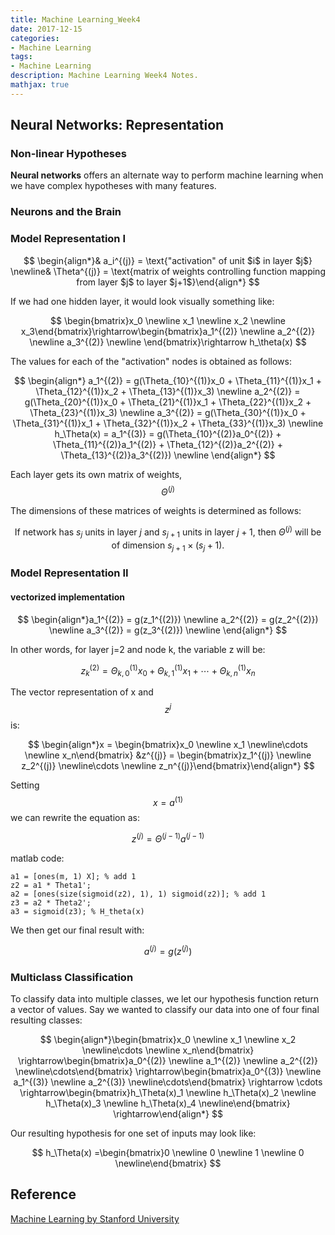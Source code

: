 ```yaml
---
title: Machine Learning_Week4
date: 2017-12-15
categories:
- Machine Learning
tags: 
- Machine Learning
description: Machine Learning Week4 Notes. 
mathjax: true
---
```

## Neural Networks: Representation
### Non-linear Hypotheses
**Neural networks** offers an alternate way to perform machine learning when we have complex hypotheses with many features.
### Neurons and the Brain

### Model Representation I  

$$ \begin{align*}& a_i^{(j)} = \text{"activation" of unit $i$ in layer $j$} \newline& \Theta^{(j)} = \text{matrix of weights controlling function mapping from layer $j$ to layer $j+1$}\end{align*} $$  

If we had one hidden layer, it would look visually something like: 

$$ \begin{bmatrix}x_0 \newline x_1 \newline x_2 \newline x_3\end{bmatrix}\rightarrow\begin{bmatrix}a_1^{(2)} \newline a_2^{(2)} \newline a_3^{(2)} \newline \end{bmatrix}\rightarrow h_\theta(x) $$  

The values for each of the "activation" nodes is obtained as follows:  

$$ \begin{align*}
a_1^{(2)} = g(\Theta_{10}^{(1)}x_0 + \Theta_{11}^{(1)}x_1 + \Theta_{12}^{(1)}x_2 + \Theta_{13}^{(1)}x_3) \newline
a_2^{(2)} = g(\Theta_{20}^{(1)}x_0 + \Theta_{21}^{(1)}x_1 + \Theta_{22}^{(1)}x_2 + \Theta_{23}^{(1)}x_3) \newline
a_3^{(2)} = g(\Theta_{30}^{(1)}x_0 + \Theta_{31}^{(1)}x_1 + \Theta_{32}^{(1)}x_2 + \Theta_{33}^{(1)}x_3) \newline
h_\Theta(x) = a_1^{(3)} = g(\Theta_{10}^{(2)}a_0^{(2)} + \Theta_{11}^{(2)}a_1^{(2)} + \Theta_{12}^{(2)}a_2^{(2)} + \Theta_{13}^{(2)}a_3^{(2)}) \newline
\end{align*} $$  

Each layer gets its own matrix of weights, $$\Theta^{(j)}$$  

The dimensions of these matrices of weights is determined as follows:

$$ \text{If network has $s_j$ units in layer $j$ and $s_{j+1}$ units in layer $j+1$, then $\Theta^{(j)}$ will be of dimension $s_{j+1} \times (s_j + 1)$.} $$  

### Model Representation II  
####  vectorized implementation  

$$ \begin{align*}a_1^{(2)} = g(z_1^{(2)}) \newline a_2^{(2)} = g(z_2^{(2)}) \newline a_3^{(2)} = g(z_3^{(2)}) \newline \end{align*} $$  

In other words, for layer j=2 and node k, the variable z will be:  

$$ z_k^{(2)} = \Theta_{k,0}^{(1)}x_0 + \Theta_{k,1}^{(1)}x_1 + \cdots + \Theta_{k,n}^{(1)}x_n $$  

The vector representation of x and $$z^{j}$$ is:  

$$ \begin{align*}x = \begin{bmatrix}x_0 \newline x_1 \newline\cdots \newline x_n\end{bmatrix} &z^{(j)} = \begin{bmatrix}z_1^{(j)} \newline z_2^{(j)} \newline\cdots \newline z_n^{(j)}\end{bmatrix}\end{align*} $$  

Setting $$x = a^{(1)}$$  we can rewrite the equation as:  

$$ z^{(j)} = \Theta^{(j-1)}a^{(j-1)} $$  

matlab code:  
```
a1 = [ones(m, 1) X]; % add 1
z2 = a1 * Theta1';
a2 = [ones(size(sigmoid(z2), 1), 1) sigmoid(z2)]; % add 1
z3 = a2 * Theta2';
a3 = sigmoid(z3); % H_theta(x)
```

We then get our final result with:  

$$ a^{(j)} = g(z^{(j)}) $$  

### Multiclass Classification
To classify data into multiple classes, we let our hypothesis function return a vector of values. Say we wanted to classify our data into one of four final resulting classes:  

$$ \begin{align*}\begin{bmatrix}x_0 \newline x_1 \newline x_2 \newline\cdots \newline x_n\end{bmatrix} \rightarrow\begin{bmatrix}a_0^{(2)} \newline a_1^{(2)} \newline a_2^{(2)} \newline\cdots\end{bmatrix} \rightarrow\begin{bmatrix}a_0^{(3)} \newline a_1^{(3)} \newline a_2^{(3)} \newline\cdots\end{bmatrix} \rightarrow \cdots \rightarrow\begin{bmatrix}h_\Theta(x)_1 \newline h_\Theta(x)_2 \newline h_\Theta(x)_3 \newline h_\Theta(x)_4 \newline\end{bmatrix} \rightarrow\end{align*} $$  

Our resulting hypothesis for one set of inputs may look like:  
 
$$ h_\Theta(x) =\begin{bmatrix}0 \newline 0 \newline 1 \newline 0 \newline\end{bmatrix} $$  

## Reference
[Machine Learning by Stanford University](https://www.coursera.org/learn/machine-learning/resources/RmTEz)